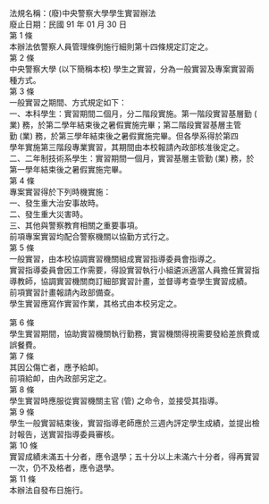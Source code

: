 法規名稱：(廢)中央警察大學學生實習辦法  
廢止日期：民國 91 年 01 月 30 日  
第 1 條  
本辦法依警察人員管理條例施行細則第十四條規定訂定之。  
第 2 條  
中央警察大學 (以下簡稱本校) 學生之實習，分為一般實習及專案實習兩  
種方式。  
第 3 條  
一般實習之期間、方式規定如下：  
一、本科學生：實習期間二個月，分二階段實施。第一階段實習基層勤 (  
業) 務，於第二學年結束後之暑假實施完畢；第二階段實習基層主管  
勤 (業) 務，於第三學年結束後之暑假實施完畢。但各學系得於第四  
學年實施第三階段專業實習，其期間由本校報請內政部核准後定之。  
二、二年制技術系學生：實習期間一個月，實習基層主管勤 (業) 務，於  
第一學年結束後之暑假實施完畢。  
第 4 條  
專案實習得於下列時機實施：  
一、發生重大治安事故時。  
二、發生重大災害時。  
三、其他與警察教育相關之重要事項。  
前項專案實習均配合警察機關以協勤方式行之。  
第 5 條  
一般實習，由本校協調實習機關組成實習指導委員會指導之。  
實習指導委員會因工作需要，得設實習執行小組遴派適當人員擔任實習指  
導教師，協調實習機關商訂細部實習計畫，並督導考查學生實習成績。  
前項實習計畫報請內政部備查。  
學生實習應寫作實習作業，其格式由本校另定之。  


第 6 條  
學生實習期間，協助實習機關執行勤務，實習機關得視需要發給差旅費或  
誤餐費。  
第 7 條  
其因公傷亡者，應予給卹。  
前項給卹，由內政部另定之。  
第 8 條  
學生實習時應服從實習機關主官 (管) 之命令，並接受其指導。  
第 9 條  
學生一般實習結束後，實習指導老師應於三週內評定學生成績，並提出檢  
討報告，送實習指導委員審核。  
第 10 條  
實習成績未滿五十分者，應令退學；五十分以上未滿六十分者，得再實習  
一次，仍不及格者，應令退學。  
第 11 條  
本辦法自發布日施行。  


